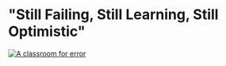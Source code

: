 # "Still Failing, Still Learning, Still Optimistic"

[![A classroom for error](http:./manuscript/images/a-classroom-for-error.jpg)](https://www.flickr.com/photos/pedrosimoes7/23498514054)


